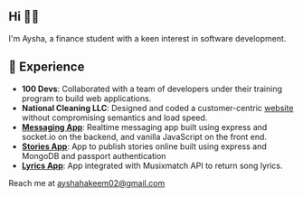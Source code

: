## Hi 👋🏼
I'm Aysha, a finance student with a keen interest in software development.

## 🤗 Experience
+ __100 Devs__: Collaborated with a team of developers under their training program to build web applications.
+ __National Cleaning LLC__: Designed and coded a customer-centric [website](https://natlcleaning.com/) without compromising semantics and load speed.
+ __[Messaging App](https://github.com/AyshaHakeem/messaging-app)__: Realtime messaging app built using express and socket.io on the backend, and vanilla JavaScript on the front end. 
+ __[Stories App](https://github.com/AyshaHakeem/story-books)__: App to publish stories online built using express and MongoDB and passport authentication
+ __[Lyrics App](https://github.com/AyshaHakeem/lyrics-app)__: App integrated with Musixmatch API to return song lyrics.

Reach me at ayshahakeem02@gmail.com
